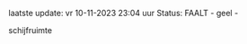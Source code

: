 laatste update: 
vr 10-11-2023 23:04   uur 
Status: FAALT - geel - 
<div class="service Y">schijfruimte</div>